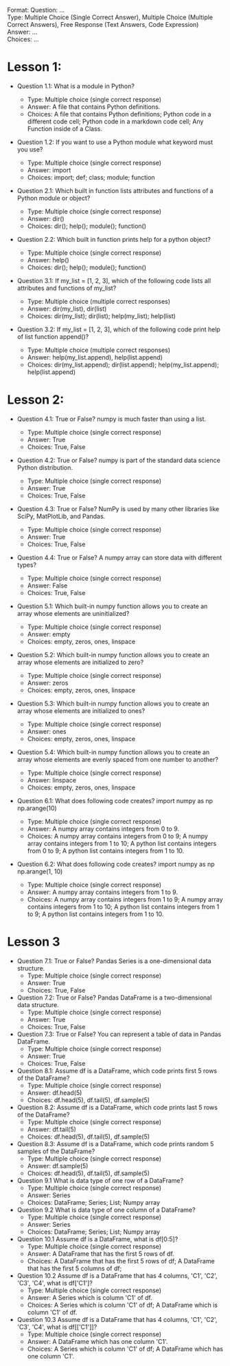 Format:
Question: ...  
Type: Multiple Choice (Single Correct Answer),  Multiple Choice (Multiple Correct Answers), Free Response (Text Answers, Code Expression)
Answer: ...  
Choices: ...  

# Lesson 1:
- Question 1.1: What is a module in Python?
  - Type: Multiple choice (single correct response)
  - Answer: A file that contains Python definitions.
  - Choices: A file that contains Python definitions; Python code in a different code cell; Python code in a markdown code cell; Any Function inside of a Class.
- Question 1.2: If you want to use a Python module what keyword must you use?
  - Type: Multiple choice (single correct response)
  - Answer: import
  - Choices: import; def; class; module; function

- Question 2.1: Which built in function lists attributes and functions of a Python module or object?
  - Type: Multiple choice (single correct response)
  - Answer: dir()
  - Choices: dir(); help(); module(); function()

- Question 2.2: Which built in function prints help for a python object?
  - Type: Multiple choice (single correct response)
  - Answer: help()
  - Choices: dir(); help(); module(); function()

- Question 3.1: If my_list = [1, 2, 3], which of the following code lists all attributes and functions of my_list?
  - Type: Multiple choice (multiple correct responses)
  - Answer: dir(my_list), dir(list)
  - Choices: dir(my_list); dir(list); help(my_list); help(list)

- Question 3.2: If my_list = [1, 2, 3], which of the following code print help of list function append()?
  - Type: Multiple choice (multiple correct responses)
  - Answer: help(my_list.append), help(list.append)
  - Choices: dir(my_list.append); dir(list.append); help(my_list.append); help(list.append)

# Lesson 2:
- Question 4.1: True or False? numpy is much faster than using a list.
  - Type: Multiple choice (single correct response)
  - Answer: True
  - Choices: True, False
- Question 4.2: True or False? numpy is part of the standard data science Python distribution.
  - Type: Multiple choice (single correct response)
  - Answer: True
  - Choices: True, False
- Question 4.3: True or False? NumPy is used by many other libraries like SciPy, MatPlotLib, and Pandas.
  - Type: Multiple choice (single correct response)
  - Answer: True
  - Choices: True, False
- Question 4.4: True or False? A numpy array can store data with different types?
  - Type: Multiple choice (single correct response)
  - Answer: False
  - Choices: True, False
- Question 5.1: Which built-in numpy function allows you to create an array whose elements are uninitialized?
  - Type: Multiple choice (single correct response)
  - Answer: empty
  - Choices: empty, zeros, ones, linspace  
- Question 5.2: Which built-in numpy function allows you to create an array whose elements are initialized to zero?
  - Type: Multiple choice (single correct response)
  - Answer: zeros
  - Choices: empty, zeros, ones, linspace
- Question 5.3: Which built-in numpy function allows you to create an array whose elements are initialized to ones?
  - Type: Multiple choice (single correct response)
  - Answer: ones
  - Choices: empty, zeros, ones, linspace
- Question 5.4: Which built-in numpy function allows you to create an array whose elements are evenly spaced from one number to another?
  - Type: Multiple choice (single correct response)
  - Answer: linspace
  - Choices: empty, zeros, ones, linspace

- Question 6.1: What does following code creates?
 import numpy as np  
 np.arange(10)
  - Type: Multiple choice (single correct response)
  - Answer: A numpy array contains integers from 0 to 9.
  - Choices: A numpy array contains integers from 0 to 9; A numpy array contains integers from 1 to 10; A python list contains integers from 0 to 9; A python list contains integers from 1 to 10.

- Question 6.2: What does following code creates?
 import numpy as np  
 np.arange(1, 10)
  - Type: Multiple choice (single correct response)
  - Answer: A numpy array contains integers from 1 to 9.
  - Choices: A numpy array contains integers from 1 to 9; A numpy array contains integers from 1 to 10; A python list contains integers from 1 to 9; A python list contains integers from 1 to 10.

# Lesson 3
- Question 7.1: True or False? Pandas Series is a one-dimensional data structure.
  - Type: Multiple choice (single correct response)
  - Answer: True
  - Choices: True, False
- Question 7.2: True or False? Pandas DataFrame is a two-dimensional data structure.
  - Type: Multiple choice (single correct response)
  - Answer: True
  - Choices: True, False
- Question 7.3: True or False? You can represent a table of data in Pandas DataFrame.
  - Type: Multiple choice (single correct response)
  - Answer: True
  - Choices: True, False
- Question 8.1: Assume df is a DataFrame, which code prints first 5 rows of the DataFrame?
  - Type: Multiple choice (single correct response)
  - Answer: df.head(5)
  - Choices: df.head(5), df.tail(5), df.sample(5)
- Question 8.2: Assume df is a DataFrame, which code prints last 5 rows of the DataFrame?
  - Type: Multiple choice (single correct response)
  - Answer: df.tail(5)
  - Choices: df.head(5), df.tail(5), df.sample(5)
- Question 8.3: Assume df is a DataFrame, which code prints random 5 samples of the DataFrame?
  - Type: Multiple choice (single correct response)
  - Answer: df.sample(5)
  - Choices: df.head(5), df.tail(5), df.sample(5)
- Question 9.1 What is data type of one row of a DataFrame?
  - Type: Multiple choice (single correct response)
  - Answer: Series
  - Choices: DataFrame; Series; List; Numpy array
- Question 9.2 What is data type of one column of a DataFrame?
  - Type: Multiple choice (single correct response)
  - Answer: Series
  - Choices: DataFrame; Series; List; Numpy array
- Question 10.1 Assume df is a DataFrame, what is df[0:5]?
  - Type: Multiple choice (single correct response)
  - Answer: A DataFrame that has the first 5 rows of df.
  - Choices: A DataFrame that has the first 5 rows of df; A DataFrame that has the first 5 columns of df;
- Question 10.2 Assume df is a DataFrame that has 4 columns, 'C1', 'C2', 'C3', 'C4', what is df['C1']?
  - Type: Multiple choice (single correct response)
  - Answer: A Series which is column 'C1' of df.
  - Choices: A Series which is column 'C1' of df; A DataFrame which is column 'C1' of df.
- Question 10.3 Assume df is a DataFrame that has 4 columns, 'C1', 'C2', 'C3', 'C4', what is df[['C1']]?
  - Type: Multiple choice (single correct response)
  - Answer: A DataFrame which has one column 'C1'.
  - Choices: A Series which is column 'C1' of df; A DataFrame which has one column 'C1'.
